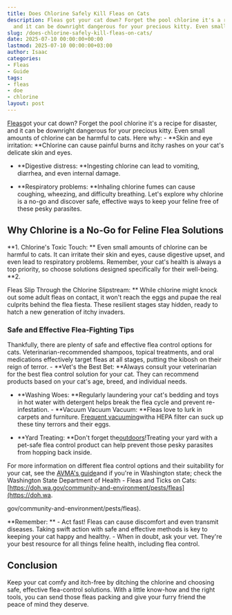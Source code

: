 ```yaml
---
title: Does Chlorine Safely Kill Fleas on Cats
description: Fleas got your cat down? Forget the pool chlorine it's a recipe for disaster,
  and it can be downright dangerous for your precious kitty. Even small amounts of...
slug: /does-chlorine-safely-kill-fleas-on-cats/
date: 2025-07-10 00:00:00+00:00
lastmod: 2025-07-10 00:00:00+03:00
author: Isaac
categories:
- Fleas
- Guide
tags:
- fleas
- doe
- chlorine
layout: post
---
```

[Fleas](https://pestpolicy.com/does-apple-cider-vinegar-kill-fleas/)got your cat down? Forget the pool chlorine it's a recipe for disaster, and it can be downright dangerous for your precious kitty. Even small amounts of chlorine can be harmful to cats. Here why: - **Skin and eye irritation: **Chlorine can cause painful burns and itchy rashes on your cat's delicate skin and eyes.

- **Digestive distress: **Ingesting chlorine can lead to vomiting, diarrhea, and even internal damage.

- **Respiratory problems: **Inhaling chlorine fumes can cause coughing, wheezing, and difficulty breathing. Let's explore why chlorine is a no-go and discover safe, effective ways to keep your feline free of these pesky parasites.

##  Why Chlorine is a No-Go for Feline Flea Solutions

**1. Chlorine's Toxic Touch: ** Even small amounts of chlorine can be harmful to cats. It can irritate their skin and eyes, cause digestive upset, and even lead to respiratory problems. Remember, your cat's health is always a top priority, so choose solutions designed specifically for their well-being. **2.

Fleas Slip Through the Chlorine Slipstream: ** While chlorine might knock out some adult fleas on contact, it won't reach the eggs and pupae the real culprits behind the flea fiesta. These resilient stages stay hidden, ready to hatch a new generation of itchy invaders.

###  **Safe and Effective Flea-Fighting Tips**

Thankfully, there are plenty of safe and effective flea control options for cats. Veterinarian-recommended shampoos, topical treatments, and oral medications effectively target fleas at all stages, putting the kibosh on their reign of terror. - **Vet's the Best Bet: **Always consult your veterinarian for the best flea control solution for your cat. They can recommend products based on your cat's age, breed, and individual needs.

- **Washing Woes: **Regularly laundering your cat's bedding and toys in hot water with detergent helps break the flea cycle and prevent re-infestation. - **Vacuum Vacuum Vacuum: **Fleas love to lurk in carpets and furniture. [Frequent vacuuming](https://pestpolicy.com/best-cordless-stick-vacuums/)witha HEPA filter can suck up these tiny terrors and their eggs.

- **Yard Treating: **Don't forget the[outdoors](https://pestpolicy.com/best-flea-spray-for-yard/)!Treating your yard with a pet-safe flea control product can help prevent those pesky parasites from hopping back inside.

For more information on different flea control options and their suitability for your cat, see the [AVMA's guide](https://www.avma.org/resources-tools/avma-policies/aaha-avma-feline-preventive-healthcare-guidelines)and if you're in Washington state; check the Washington State Department of Health - Fleas and Ticks on Cats: [https://doh.wa.gov/community-and-environment/pests/fleas](https://doh.wa.

gov/community-and-environment/pests/fleas).

**Remember: ** - Act fast! Fleas can cause discomfort and even transmit diseases. Taking swift action with safe and effective methods is key to keeping your cat happy and healthy. - When in doubt, ask your vet. They're your best resource for all things feline health, including flea control.

##  **Conclusion**

Keep your cat comfy and itch-free by ditching the chlorine and choosing safe, effective flea-control solutions. With a little know-how and the right tools, you can send those fleas packing and give your furry friend the peace of mind they deserve.
